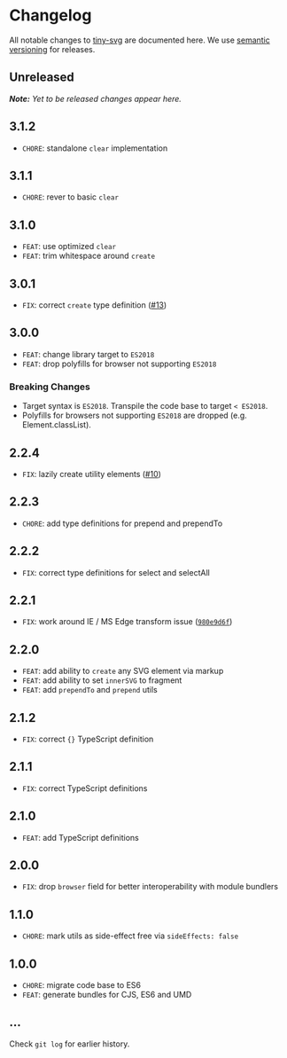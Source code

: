 # Changelog

All notable changes to [tiny-svg](https://github.com/bpmn-io/tiny-svg) are documented here. We use [semantic versioning](http://semver.org/) for releases.

## Unreleased

___Note:__ Yet to be released changes appear here._

## 3.1.2

* `CHORE`: standalone `clear` implementation

## 3.1.1

* `CHORE`: rever to basic `clear`

## 3.1.0

* `FEAT`: use optimized `clear`
* `FEAT`: trim whitespace around `create`

## 3.0.1

* `FIX`: correct `create` type definition ([#13](https://github.com/bpmn-io/tiny-svg/pull/13))

## 3.0.0

* `FEAT`: change library target to `ES2018`
* `FEAT`: drop polyfills for browser not supporting `ES2018`

### Breaking Changes

* Target syntax is `ES2018`. Transpile the code base to target `< ES2018`.
* Polyfills for browsers not supporting `ES2018` are dropped (e.g. Element.classList).

## 2.2.4

* `FIX`: lazily create utility elements ([#10](https://github.com/bpmn-io/tiny-svg/issues/10))

## 2.2.3

* `CHORE`: add type definitions for prepend and prependTo

## 2.2.2

* `FIX`: correct type definitions for select and selectAll

## 2.2.1

* `FIX`: work around IE / MS Edge transform issue ([`980e9d6f`](https://github.com/bpmn-io/tiny-svg/commit/980e9d6f69a79ae500c6a4172d046b2420e4ca25))

## 2.2.0

* `FEAT`: add ability to `create` any SVG element via markup
* `FEAT`: add ability to set `innerSVG` to fragment
* `FEAT`: add `prependTo` and `prepend` utils

## 2.1.2

* `FIX`: correct `{}` TypeScript definition

## 2.1.1

* `FIX`: correct TypeScript definitions

## 2.1.0

* `FEAT`: add TypeScript definitions

## 2.0.0

* `FIX`: drop `browser` field for better interoperability with module bundlers

## 1.1.0

* `CHORE`: mark utils as side-effect free via `sideEffects: false`

## 1.0.0

* `CHORE`: migrate code base to ES6
* `FEAT`: generate bundles for CJS, ES6 and UMD

## ...

Check `git log` for earlier history.
